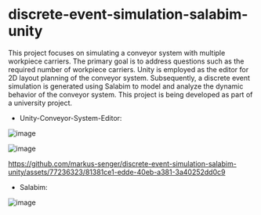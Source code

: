 # discrete-event-simulation-salabim-unity
This project focuses on simulating a conveyor system with multiple workpiece carriers. The primary goal is to address questions such as the required number of workpiece carriers. Unity is employed as the editor for 2D layout planning of the conveyor system. Subsequently, a discrete event simulation is generated using Salabim to model and analyze the dynamic behavior of the conveyor system. This project is being developed as part of a university project.

- Unity-Conveyor-System-Editor:
  
![image](https://github.com/markus-senger/discrete-event-simulation-salabim-unity/assets/77236323/c0efbfda-6582-434f-b009-fb6d6ace1fa9)

![image](https://github.com/markus-senger/discrete-event-simulation-salabim-unity/assets/77236323/6d931f40-e600-43f0-9fb0-cf1889fbfad8)

https://github.com/markus-senger/discrete-event-simulation-salabim-unity/assets/77236323/81381ce1-edde-40eb-a381-3a40252dd0c9


- Salabim:
  
![image](https://github.com/markus-senger/discrete-event-simulation-salabim-unity/assets/77236323/e317e5ea-430e-420b-8430-051ff00360b6)

